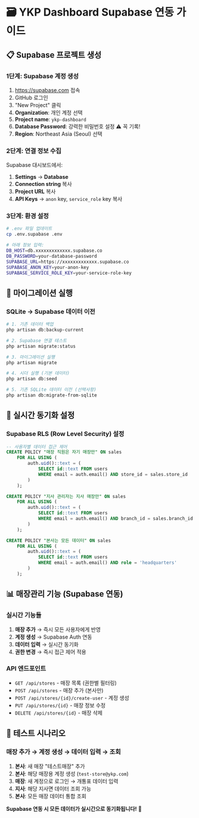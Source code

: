 # 🗃️ YKP Dashboard Supabase 연동 가이드

## 📋 Supabase 프로젝트 생성

### 1단계: Supabase 계정 생성
1. https://supabase.com 접속
2. GitHub 로그인
3. "New Project" 클릭
4. **Organization**: 개인 계정 선택
5. **Project name**: `ykp-dashboard`
6. **Database Password**: 강력한 비밀번호 설정 ⚠️ 꼭 기록!
7. **Region**: Northeast Asia (Seoul) 선택

### 2단계: 연결 정보 수집
Supabase 대시보드에서:
1. **Settings** → **Database** 
2. **Connection string** 복사
3. **Project URL** 복사  
4. **API Keys** → `anon` key, `service_role` key 복사

### 3단계: 환경 설정
```bash
# .env 파일 업데이트
cp .env.supabase .env

# 아래 정보 입력:
DB_HOST=db.xxxxxxxxxxxxx.supabase.co
DB_PASSWORD=your-database-password
SUPABASE_URL=https://xxxxxxxxxxxxx.supabase.co
SUPABASE_ANON_KEY=your-anon-key
SUPABASE_SERVICE_ROLE_KEY=your-service-role-key
```

## 🚀 마이그레이션 실행

### SQLite → Supabase 데이터 이전
```bash
# 1. 기존 데이터 백업
php artisan db:backup-current

# 2. Supabase 연결 테스트
php artisan migrate:status

# 3. 마이그레이션 실행
php artisan migrate

# 4. 시더 실행 (기본 데이터)
php artisan db:seed

# 5. 기존 SQLite 데이터 이전 (선택사항)
php artisan db:migrate-from-sqlite
```

## 🔄 실시간 동기화 설정

### Supabase RLS (Row Level Security) 설정
```sql
-- 사용자별 데이터 접근 제어
CREATE POLICY "매장 직원은 자기 매장만" ON sales
    FOR ALL USING (
        auth.uid()::text = (
            SELECT id::text FROM users 
            WHERE email = auth.email() AND store_id = sales.store_id
        )
    );

CREATE POLICY "지사 관리자는 지사 매장만" ON sales  
    FOR ALL USING (
        auth.uid()::text = (
            SELECT id::text FROM users
            WHERE email = auth.email() AND branch_id = sales.branch_id
        )
    );

CREATE POLICY "본사는 모든 데이터" ON sales
    FOR ALL USING (
        auth.uid()::text = (
            SELECT id::text FROM users
            WHERE email = auth.email() AND role = 'headquarters'
        )
    );
```

## 📊 매장관리 기능 (Supabase 연동)

### 실시간 기능들
1. **매장 추가** → 즉시 모든 사용자에게 반영
2. **계정 생성** → Supabase Auth 연동
3. **데이터 입력** → 실시간 동기화
4. **권한 변경** → 즉시 접근 제어 적용

### API 엔드포인트
- `GET /api/stores` - 매장 목록 (권한별 필터링)
- `POST /api/stores` - 매장 추가 (본사만)
- `POST /api/stores/{id}/create-user` - 계정 생성
- `PUT /api/stores/{id}` - 매장 정보 수정
- `DELETE /api/stores/{id}` - 매장 삭제

## 🧪 테스트 시나리오

### 매장 추가 → 계정 생성 → 데이터 입력 → 조회
1. **본사**: 새 매장 "테스트매장" 추가
2. **본사**: 해당 매장용 계정 생성 (`test-store@ykp.com`)
3. **매장**: 새 계정으로 로그인 → 개통표 데이터 입력
4. **지사**: 해당 지사면 데이터 조회 가능
5. **본사**: 모든 매장 데이터 통합 조회

**Supabase 연동 시 모든 데이터가 실시간으로 동기화됩니다!** 🔄